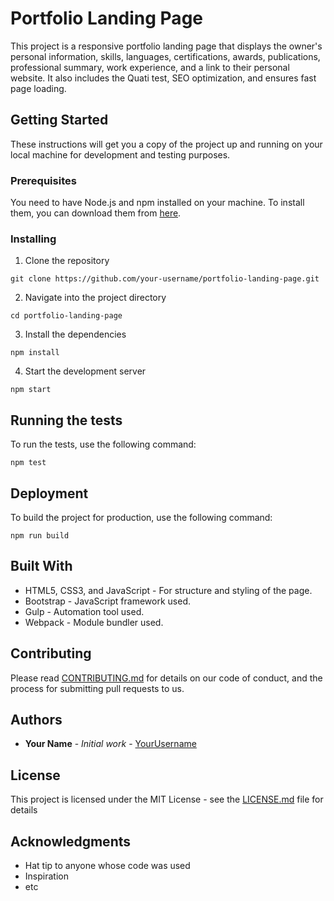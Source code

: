 # Portfolio Landing Page

This project is a responsive portfolio landing page that displays the owner's personal information, skills, languages, certifications, awards, publications, professional summary, work experience, and a link to their personal website. It also includes the Quati test, SEO optimization, and ensures fast page loading.

## Getting Started

These instructions will get you a copy of the project up and running on your local machine for development and testing purposes.

### Prerequisites

You need to have Node.js and npm installed on your machine. To install them, you can download them from [here](https://nodejs.org/en/download/).

### Installing

1. Clone the repository
```
git clone https://github.com/your-username/portfolio-landing-page.git
```
2. Navigate into the project directory
```
cd portfolio-landing-page
```
3. Install the dependencies
```
npm install
```
4. Start the development server
```
npm start
```

## Running the tests

To run the tests, use the following command:
```
npm test
```

## Deployment

To build the project for production, use the following command:
```
npm run build
```

## Built With

- HTML5, CSS3, and JavaScript - For structure and styling of the page.
- Bootstrap - JavaScript framework used.
- Gulp - Automation tool used.
- Webpack - Module bundler used.

## Contributing

Please read [CONTRIBUTING.md](CONTRIBUTING.md) for details on our code of conduct, and the process for submitting pull requests to us.

## Authors

- **Your Name** - *Initial work* - [YourUsername](https://github.com/your-username)

## License

This project is licensed under the MIT License - see the [LICENSE.md](LICENSE.md) file for details

## Acknowledgments

- Hat tip to anyone whose code was used
- Inspiration
- etc